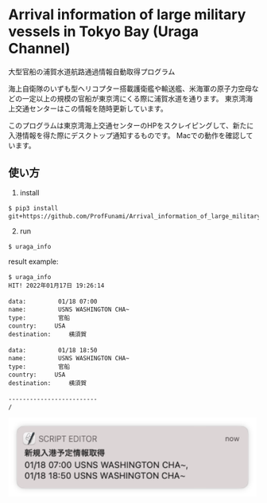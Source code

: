 # Arrival information of large military vessels in Tokyo Bay (Uraga Channel)

大型官船の浦賀水道航路通過情報自動取得プログラム

海上自衛隊のいずも型ヘリコプター搭載護衛艦や輸送艦、米海軍の原子力空母などの一定以上の規模の官船が東京湾にくる際に浦賀水道を通ります。 東京湾海上交通センターはこの情報を随時更新しています。

このプログラムは東京湾海上交通センターのHPをスクレイピングして、新たに入港情報を得た際にデスクトップ通知するものです。 Macでの動作を確認しています。

## 使い方

1. install

```angular2html
$ pip3 install git+https://github.com/ProfFunami/Arrival_information_of_large_military_vessels.git
```

2. run

```angular2html
$ uraga_info 
```

result example:

```angular2html
$ uraga_info
HIT! 2022年01月17日 19:26:14

data:         01/18 07:00
name:         USNS WASHINGTON CHA~
type:         官船
country:     USA
destination:     横須賀

data:         01/18 18:50
name:         USNS WASHINGTON CHA~
type:         官船
country:     USA
destination:     横須賀

-------------------------
/
```

<img src="notification_example.png" width="500px">